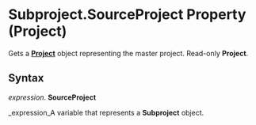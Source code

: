 
# Subproject.SourceProject Property (Project)

Gets a  **[Project](855c1ad9-0e84-f274-9e0e-2424e7cab447.md)** object representing the master project. Read-only **Project**.


## Syntax

 _expression_. **SourceProject**

 _expression_A variable that represents a  **Subproject** object.

